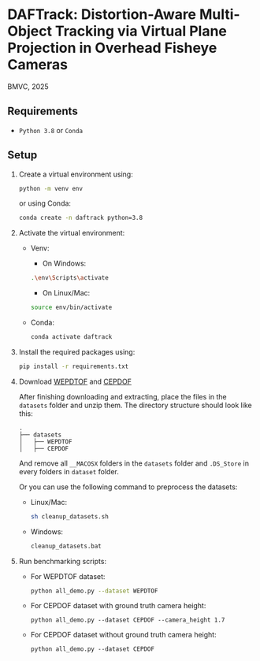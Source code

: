 # DAFTrack: Distortion-Aware Multi-Object Tracking via Virtual Plane Projection in Overhead Fisheye Cameras

BMVC, 2025

## Requirements

- `Python 3.8` or `Conda`

## Setup

1. Create a virtual environment using:

    ```bash
    python -m venv env
    ```

    or using Conda:

    ```bash
    conda create -n daftrack python=3.8
    ```

2. Activate the virtual environment:
    - Venv:
        - On Windows:

        ```bash
        .\env\Scripts\activate
        ```

        - On Linux/Mac:

        ```bash
        source env/bin/activate
        ```
    
    - Conda:

        ```bash
        conda activate daftrack
        ```


3. Install the required packages using:

    ```bash
    pip install -r requirements.txt
    ```


4. Download [WEPDTOF](https://vip.bu.edu/projects/vsns/cossy/datasets/wepdtof/) and [CEPDOF](https://vip.bu.edu/projects/vsns/cossy/datasets/cepdof/)
    
    After finishing downloading and extracting, place the files in the `datasets` folder and unzip them. The directory structure should look like this:

    ```
    .
    ├── datasets
    │   ├── WEPDTOF
    │   ├── CEPDOF
    ```

    And remove all `__MACOSX` folders in the `datasets` folder and `.DS_Store` in every folders in `dataset` folder.

    Or you can use the following command to preprocess the datasets:

    - Linux/Mac:
        ```bash
        sh cleanup_datasets.sh
        ```
    - Windows:
        ```bat
        cleanup_datasets.bat
        ```


5. Run benchmarking scripts:
    - For WEPDTOF dataset:
        ```bash
        python all_demo.py --dataset WEPDTOF
        ```
    
    - For CEPDOF dataset with ground truth camera height:
        ```
        python all_demo.py --dataset CEPDOF --camera_height 1.7
        ```

    - For CEPDOF dataset without ground truth camera height:
        ```
        python all_demo.py --dataset CEPDOF
        ```